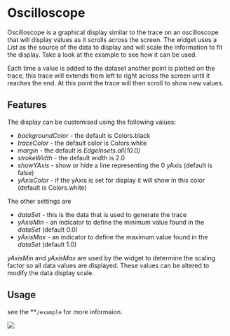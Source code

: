 # Oscilloscope

Oscilloscope is a graphical display  similar to the trace on an oscilloscope that will display values as it scrolls across the screen. The widget uses a *List <double>* as the source of the data to display and will scale the information to fit the display. Take a look at the example to see how it can be used.

Each time a value is added to the dataset another point is plotted on the trace, this trace will extends from left to right across the screen until it reaches the end. At this point the trace will then scroll to show new values.


## Features

The display can be customised using the following values:

 - *backgroundColor*  - the default is Colors.black
 - *traceColor* - the default color is Colors.white
 - *margin* - the default is *EdgeInsets.all(10.0)*
 - *strokeWidth* - the default width is 2.0
 - *showYAxis* - show or hide  a line representing the 0 yAxis (default is false)
 - *yAxisColor* - if the yAxis is set for display it will show in this color (default is Colors.white) 

 The other settings are

 - *dataSet* - this is the data that is used to generate the trace
 - *yAxisMin* - an indicator to define the minimum value found in the *dataSet* (default 0.0)
 - *yAxisMax* - an indicator to define the maximum value found in the *dataSet* (default 1.0)

 *yAxisMin* and *yAxisMax* are used by the widget to determine the scaling factor so all data values are displayed. These values can be altered to modify the data display scale.


## Usage

see the **`/example` for more informaion.

<img src="https://raw.githubusercontent.com/magnatronus/oscilloscope/master/scope.gif" />

